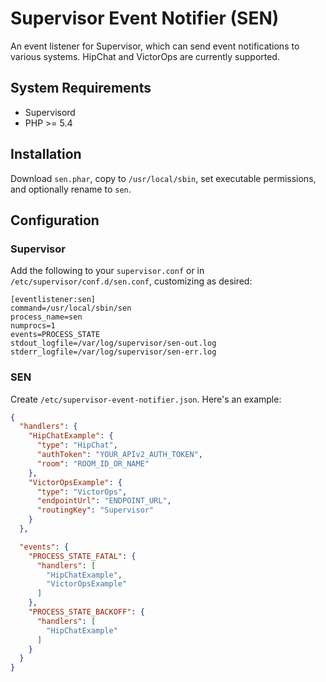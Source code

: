 # Supervisor Event Notifier (SEN)

An event listener for Supervisor, which can send event notifications to various systems. HipChat and VictorOps are currently supported.

## System Requirements

- Supervisord
- PHP >= 5.4

## Installation

Download `sen.phar`, copy to `/usr/local/sbin`, set executable permissions, and optionally rename to `sen`.

## Configuration

### Supervisor

Add the following to your `supervisor.conf` or in `/etc/supervisor/conf.d/sen.conf`, customizing as desired:

```
[eventlistener:sen]
command=/usr/local/sbin/sen
process_name=sen
numprocs=1
events=PROCESS_STATE
stdout_logfile=/var/log/supervisor/sen-out.log
stderr_logfile=/var/log/supervisor/sen-err.log
```

### SEN

Create `/etc/supervisor-event-notifier.json`. Here's an example:

```json
{
  "handlers": {
    "HipChatExample": {
      "type": "HipChat",
      "authToken": "YOUR_APIv2_AUTH_TOKEN",
      "room": "ROOM_ID_OR_NAME"
    },
    "VictorOpsExample": {
      "type": "VictorOps",
      "endpointUrl": "ENDPOINT_URL",
      "routingKey": "Supervisor"
    }
  },

  "events": {
    "PROCESS_STATE_FATAL": {
      "handlers": [
        "HipChatExample",
        "VictorOpsExample"
      ]
    },
    "PROCESS_STATE_BACKOFF": {
      "handlers": [
        "HipChatExample"
      ]
    }
  }
}
```